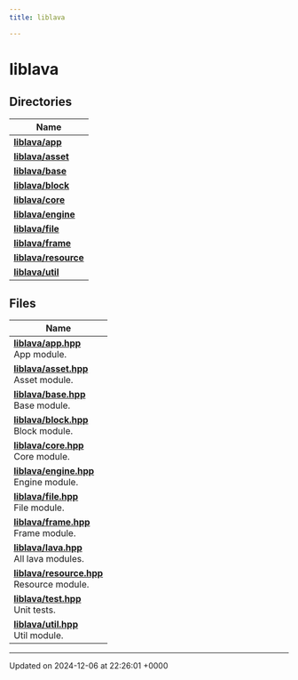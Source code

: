 ```yaml
---
title: liblava

---
```


# liblava



## Directories

| Name           |
| -------------- |
| **[liblava/app](/_doxybook/Files/dir_0a11af3425505f130949b41975608535.md#dir-liblava/app)**  |
| **[liblava/asset](/_doxybook/Files/dir_558ebd3353fe8357fa6412e5c10055e9.md#dir-liblava/asset)**  |
| **[liblava/base](/_doxybook/Files/dir_613481371c948f461ce7582dc3f3a175.md#dir-liblava/base)**  |
| **[liblava/block](/_doxybook/Files/dir_4c4329a03d66be19024dae85c6c09a8d.md#dir-liblava/block)**  |
| **[liblava/core](/_doxybook/Files/dir_ec37fb4c9aa1d7c1f3e4bda61384b598.md#dir-liblava/core)**  |
| **[liblava/engine](/_doxybook/Files/dir_d7b126f26ac50bbf019d298c6f463b5a.md#dir-liblava/engine)**  |
| **[liblava/file](/_doxybook/Files/dir_fa1f593510c4ea9826cec9e9a7a3d5e9.md#dir-liblava/file)**  |
| **[liblava/frame](/_doxybook/Files/dir_634d5d633a3790f07301113583801329.md#dir-liblava/frame)**  |
| **[liblava/resource](/_doxybook/Files/dir_77e9acf170c5bc91cdf05bca22e06b7d.md#dir-liblava/resource)**  |
| **[liblava/util](/_doxybook/Files/dir_7bef0c256c14f2cccb8616748105728a.md#dir-liblava/util)**  |

## Files

| Name           |
| -------------- |
| **[liblava/app.hpp](/_doxybook/Files/app_8hpp.md#file-app.hpp)** <br>App module.  |
| **[liblava/asset.hpp](/_doxybook/Files/asset_8hpp.md#file-asset.hpp)** <br>Asset module.  |
| **[liblava/base.hpp](/_doxybook/Files/base_8hpp.md#file-base.hpp)** <br>Base module.  |
| **[liblava/block.hpp](/_doxybook/Files/block_8hpp.md#file-block.hpp)** <br>Block module.  |
| **[liblava/core.hpp](/_doxybook/Files/core_8hpp.md#file-core.hpp)** <br>Core module.  |
| **[liblava/engine.hpp](/_doxybook/Files/engine_8hpp.md#file-engine.hpp)** <br>Engine module.  |
| **[liblava/file.hpp](/_doxybook/Files/file_8hpp.md#file-file.hpp)** <br>File module.  |
| **[liblava/frame.hpp](/_doxybook/Files/frame_8hpp.md#file-frame.hpp)** <br>Frame module.  |
| **[liblava/lava.hpp](/_doxybook/Files/lava_8hpp.md#file-lava.hpp)** <br>All lava modules.  |
| **[liblava/resource.hpp](/_doxybook/Files/resource_8hpp.md#file-resource.hpp)** <br>Resource module.  |
| **[liblava/test.hpp](/_doxybook/Files/test_8hpp.md#file-test.hpp)** <br>Unit tests.  |
| **[liblava/util.hpp](/_doxybook/Files/util_8hpp.md#file-util.hpp)** <br>Util module.  |






-------------------------------

Updated on 2024-12-06 at 22:26:01 +0000
